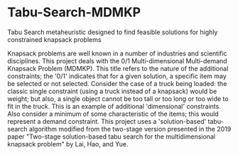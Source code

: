 # Tabu-Search-MDMKP
Tabu Search metaheuristic designed to find feasible solutions for highly constrained knapsack problems

Knapsack problems are well known in a number of industries and scientific disciplines. This project deals with the 0/1 Multi-dimensional Multi-demand Knapsack Problem (MDMKP). This title refers to the nature of the additional constraints; the '0/1' indicates that for a given solution, a specific item may be selected or not selected. Consider the case of a truck being loaded: the classic single constraint (using a truck instead of a knapsack) would be weight; but also, a single object cannot be too tall or too long or too wide to fit in the truck. This is an example of additional 'dimensional' constraints. Also consider a minimum of some characteristic of the items; this would represent a demand constraint. This project uses a 'solution-based' tabu-search algorithm modified from the two-stage version presented in the 2019 paper "Two-stage solution-based tabu search for the multidimensional knapsack problem" by Lai, Hao, and Yue.

